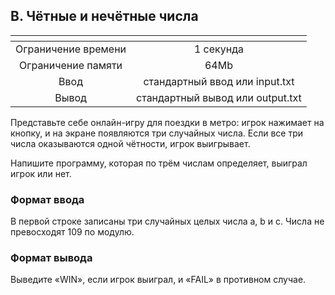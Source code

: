## B. Чётные и нечётные числа

| <!-- -->      | <!-- -->        |
|:-------------:|:---------------:|
| Ограничение времени	| 1 секунда |
|Ограничение памяти	| 64Mb      |
|Ввод |	стандартный ввод или input.txt|
|Вывод | стандартный вывод или output.txt|

Представьте себе онлайн-игру для поездки в метро: игрок нажимает на кнопку, и на экране появляются три случайных числа. Если все три числа оказываются одной чётности, игрок выигрывает.

Напишите программу, которая по трём числам определяет, выиграл игрок или нет.
### Формат ввода
В первой строке записаны три случайных целых числа a, b и c. Числа не превосходят 109 по модулю.
### Формат вывода
Выведите «WIN», если игрок выиграл, и «FAIL» в противном случае.
